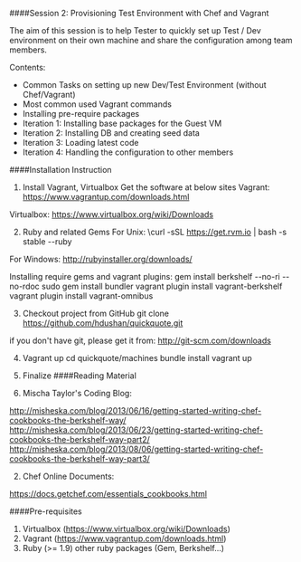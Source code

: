 ####Session 2: Provisioning Test Environment with Chef and Vagrant

The aim of this session is to help Tester to quickly set up Test / Dev environment on their own machine and share the configuration among team members.

Contents:
- Common Tasks on setting up new Dev/Test Environment (without Chef/Vagrant)
- Most common used Vagrant commands
- Installing pre-require packages
- Iteration 1: Installing base packages for the Guest VM
- Iteration 2: Installing DB and creating seed data
- Iteration 3: Loading latest code
- Iteration 4: Handling the configuration to other members

####Installation Instruction

1. Install Vagrant, Virtualbox
Get the software at below sites
Vagrant:
https://www.vagrantup.com/downloads.html

Virtualbox:
https://www.virtualbox.org/wiki/Downloads

2. Ruby and related Gems
For Unix:
\curl -sSL https://get.rvm.io | bash -s stable --ruby

For Windows:
http://rubyinstaller.org/downloads/

Installing require gems and vagrant plugins:
gem install berkshelf --no-ri --no-rdoc
sudo gem install bundler
vagrant plugin install vagrant-berkshelf
vagrant plugin install vagrant-omnibus

3. Checkout project from GitHub
git clone https://github.com/hdushan/quickquote.git

if you don't have git, please get it from: http://git-scm.com/downloads

4. Vagrant up
cd quickquote/machines
bundle install
vagrant up

5. Finalize
####Reading Material

1. Mischa Taylor's Coding Blog:

http://misheska.com/blog/2013/06/16/getting-started-writing-chef-cookbooks-the-berkshelf-way/
http://misheska.com/blog/2013/06/23/getting-started-writing-chef-cookbooks-the-berkshelf-way-part2/
http://misheska.com/blog/2013/08/06/getting-started-writing-chef-cookbooks-the-berkshelf-way-part3/

2. Chef Online Documents:

https://docs.getchef.com/essentials_cookbooks.html


####Pre-requisites

1. Virtualbox (https://www.virtualbox.org/wiki/Downloads)
2. Vagrant (https://www.vagrantup.com/downloads.html)
3. Ruby (>= 1.9) other ruby packages (Gem, Berkshelf...)

